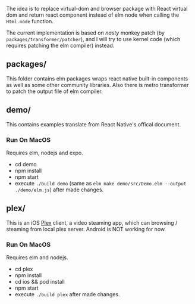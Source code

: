 The idea is to replace virtual-dom and browser package with React virtual dom and return react component instead of elm node when calling the `Html.node` function.

The current implementation is based on _nasty_ monkey patch (by `packages/transformer/patcher`), and I will try to use kernel code (which requires patching the elm compiler) instead.

## packages/

This folder contains elm packages wraps react native built-in components as well as some other community libraries.
Also there is metro transformer to patch the output file of elm compiler.

## demo/

This contains examples translate from React Native's offical document.

### Run On MacOS

Requires elm, nodejs and expo.

- cd demo
- npm install
- npm start
- execute `./build demo` (same as `elm make demo/src/Demo.elm --output ./demo/elm.js`) after made changes.

## plex/

This is an iOS [Plex](https://www.plex.tv) client, a video steaming app, which can browsing / steaming from local plex server. Android is NOT working for now.

### Run On MacOS

Requires elm and nodejs.

- cd plex
- npm install
- cd ios && pod install
- npm start
- execute `./build plex` after made changes.
